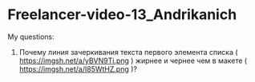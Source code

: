 # Freelancer-video-13_Andrikanich
My questions:
1) Почему линия зачеркивания текста первого элемента списка ( https://imgsh.net/a/yBVN9Ti.png ) жирнее и чернее чем в макете ( https://imgsh.net/a/I85WtHZ.png )?
